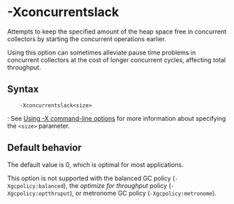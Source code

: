 <!--
* Copyright (c) 2017, 2024 IBM Corp. and others
*
* This program and the accompanying materials are made
* available under the terms of the Eclipse Public License 2.0
* which accompanies this distribution and is available at
* https://www.eclipse.org/legal/epl-2.0/ or the Apache
* License, Version 2.0 which accompanies this distribution and
* is available at https://www.apache.org/licenses/LICENSE-2.0.
*
* This Source Code may also be made available under the
* following Secondary Licenses when the conditions for such
* availability set forth in the Eclipse Public License, v. 2.0
* are satisfied: GNU General Public License, version 2 with
* the GNU Classpath Exception [1] and GNU General Public
* License, version 2 with the OpenJDK Assembly Exception [2].
*
* [1] https://www.gnu.org/software/classpath/license.html
* [2] https://openjdk.org/legal/assembly-exception.html
*
* SPDX-License-Identifier: EPL-2.0 OR Apache-2.0 OR GPL-2.0-only WITH Classpath-exception-2.0 OR GPL-2.0-only WITH OpenJDK-assembly-exception-1.0
-->

# -Xconcurrentslack

Attempts to keep the specified amount of the heap space free in concurrent collectors by starting the concurrent operations earlier.

Using this option can sometimes alleviate pause time problems in concurrent collectors at the cost of longer concurrent cycles, affecting total throughput.

## Syntax

        -Xconcurrentslack<size>

: See [Using -X command-line options](x_jvm_commands.md) for more information about specifying the `<size>` parameter.

## Default behavior

The default value is 0, which is optimal for most applications.

This option is not supported with the balanced GC policy (`-Xgcpolicy:balanced`), the *optimize for throughput* policy (`-Xgcpolicy:optthruput`), or metronome GC policy (`-Xgcpolicy:metronome`).



<!-- ==== END OF TOPIC ==== xconcurrentslack.md ==== -->
